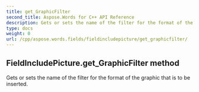 ```yaml
---
title: get_GraphicFilter
second_title: Aspose.Words for C++ API Reference
description: Gets or sets the name of the filter for the format of the graphic that is to be inserted. 
type: docs
weight: 0
url: /cpp/aspose.words.fields/fieldincludepicture/get_graphicfilter/
---
```

## FieldIncludePicture.get_GraphicFilter method


Gets or sets the name of the filter for the format of the graphic that is to be inserted.

